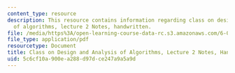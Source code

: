 ```yaml
---
content_type: resource
description: This resource contains information regarding class on design and analysis
  of algorithms, lecture 2 Notes, handwritten.
file: /media/https%3A/open-learning-course-data-rc.s3.amazonaws.com/6-046j-design-and-analysis-of-algorithms-spring-2015/5c6cf10a900ea288d97dce247a9a5a9d_MIT6_046JS15_writtenlec2.pdf
file_type: application/pdf
resourcetype: Document
title: Class on Design and Analysis of Algorithms, Lecture 2 Notes, Handwritten
uid: 5c6cf10a-900e-a288-d97d-ce247a9a5a9d
---
```

